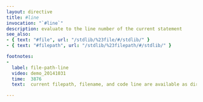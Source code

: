 ```yaml
---
layout: directive
title: #line
invocation: "`#line`"
description: evaluate to the line number of the current statement
see_also:
- { text: "#file", url: "/stdlib/%23file/#/stdlib/" }
- { text: "#filepath", url: "/stdlib/%23filepath/#/stdlib/" }

footnotes:
-
  label: file-path-line
  video: demo_20141031
  time:  3876
  text:  current filepath, filename, and code line are available as directives at compile time.

---
```


